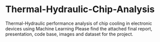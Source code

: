 # Thermal-Hydraulic-Chip-Analysis

Thermal-Hydraulic performance analysis of chip cooling in electronic devices using Machine Learning
Please find the attached final report, presentation, code base, images and dataset for the project.

